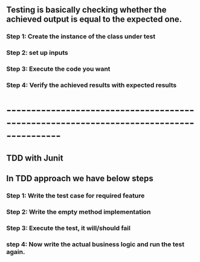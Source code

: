 
## Testing is basically checking whether the achieved output is equal to the expected one.

### Step 1: Create the instance of the class under test
### Step 2: set up inputs
### Step 3: Execute the code you want
### Step 4: Verify the achieved results with expected results

# ---------------------------------------------------------------------------------------

## TDD with Junit

## In TDD approach we have below steps
### Step 1: Write the test case for required feature
### Step 2: Write the empty method implementation
### Step 3: Execute the test, it will/should fail
### step 4: Now write the actual business logic and run the test again.